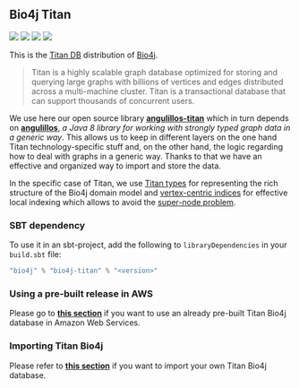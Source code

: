 ## Bio4j Titan

[![](https://travis-ci.org/bio4j/bio4j-titan.svg?branch=master)](https://travis-ci.org/bio4j/bio4j-titan)
[![](http://github-release-version.herokuapp.com/github/bio4j/bio4j-titan/release.svg)](https://github.com/bio4j/bio4j-titan/releases/latest)
[![](https://img.shields.io/badge/license-AGPLv3-blue.svg)](https://tldrlegal.com/license/gnu-affero-general-public-license-v3-%28agpl-3.0%29)
[![](https://img.shields.io/badge/contact-gitter_chat-dd1054.svg)](https://gitter.im/bio4j/bio4j-titan)

This is the [Titan DB](http://titandb.io) distribution of [Bio4j](https://github.com/bio4j/bio4j).

> Titan is a highly scalable graph database optimized for storing and querying large graphs with billions of vertices and edges distributed across a multi-machine cluster. Titan is a transactional database that can support thousands of concurrent users.

We use here our open source library **[angulillos-titan](https://github.com/bio4j/angulillos-titan)** which in turn depends on **[angulillos](https://github.com/bio4j/angulillos)**, _a Java 8 library for working with strongly typed graph data in a generic way_. This allows us to keep in different layers on the one hand Titan technology-specific stuff and, on the other hand, the logic regarding how to deal with graphs in a generic way. Thanks to that we have an effective and organized way to import and store the data.

In the specific case of Titan, we use [Titan types](https://github.com/thinkaurelius/titan/wiki/Type-Definition-Overview) for representing the rich structure of the Bio4j domain model and [vertex-centric indices](https://github.com/thinkaurelius/titan/wiki/Vertex-Centric-Indices) for effective local indexing which allows to avoid the [super-node problem](http://thinkaurelius.com/2012/10/25/a-solution-to-the-supernode-problem/).


### SBT dependency

To use it in an sbt-project, add the following to `libraryDependencies` in your `build.sbt` file:

``` scala
"bio4j" % "bio4j-titan" % "<version>"
```


### Using a pre-built release in AWS

Please go to **[this section](/docs/Bio4jAWSReleases.md)** if you want to use an already pre-built Titan Bio4j database in Amazon Web Services.


### Importing Titan Bio4j

Please refer to **[this section](/docs/ImportingTitanBio4j.md)** if you want to import your own Titan Bio4j database.
